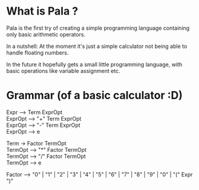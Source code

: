 # What is Pala ?
Pala is the first try of creating a simple programming language
containing only basic arithmetic operators.

In a nutshell: At the moment it's just a simple calculator
not being able to handle floating numbers.

In the future it hopefully gets a small little programming language,
with basic operations like variable assignment etc.

# Grammar (of a basic calculator :D)
Expr --> Term ExprOpt \
ExprOpt --> "+" Term ExprOpt\
ExprOpt --> "-" Term ExprOpt\
ExprOpt --> e

Term -> Factor TermOpt\
TermOpt --> "*" Factor TermOpt\
TermOpt --> "/" Factor TermOpt\
TermOpt --> e

Factor --> "0" | "1" | "2" | "3" | "4" | "5" | "6" 
| "7" | "8" | "9" | "0" | "(" Expr ")"

